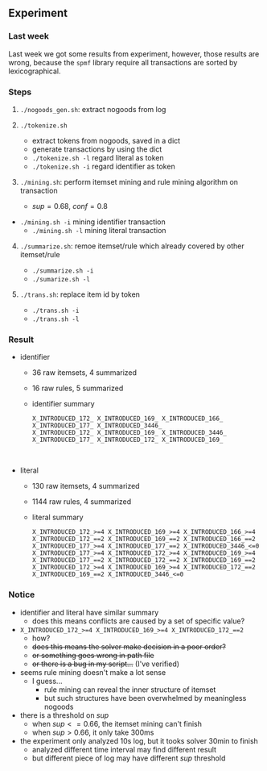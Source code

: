 ## Experiment

### Last week

Last week we got some results from experiment, however, those results are wrong, because the `spmf` library require all transactions are sorted by lexicographical.

### Steps

1. `./nogoods_gen.sh`: extract nogoods from log

2. `./tokenize.sh ` 

   * extract tokens from nogoods, saved in a dict
   * generate transactions by using the dict
   * `./tokenize.sh -l` regard literal as token
   * `./tokenize.sh -i` regard identifier as token

3. `./mining.sh`: perform itemset mining and rule mining algorithm on transaction

   * $sup=0.68$, $conf=0.8$


* `./mining.sh -i` mining identifier transaction
   * `./mining.sh -l` mining literal transaction

4. `./summarize.sh`: remoe itemset/rule which already covered by other itemset/rule

   * `./summarize.sh -i`
   * `./sumarize.sh -l`

5. `./trans.sh`: replace item id by token

   * `./trans.sh -i`
   * `./trans.sh -l`

### Result

* identifier

  * 36 raw itemsets, 4 summarized

  * 16 raw rules, 5 summarized

  * identifier summary

    ```
    X_INTRODUCED_172_ X_INTRODUCED_169_ X_INTRODUCED_166_
    X_INTRODUCED_177_ X_INTRODUCED_3446_
    X_INTRODUCED_172_ X_INTRODUCED_169_ X_INTRODUCED_3446_
    X_INTRODUCED_177_ X_INTRODUCED_172_ X_INTRODUCED_169_
    ```

    ​

* literal

  * 130 raw itemsets, 4 summarized

  * 1144 raw rules, 4 summarized

  * literal summary

    ```
    X_INTRODUCED_172_>=4 X_INTRODUCED_169_>=4 X_INTRODUCED_166_>=4 X_INTRODUCED_172_==2 X_INTRODUCED_169_==2 X_INTRODUCED_166_==2
    X_INTRODUCED_177_>=4 X_INTRODUCED_177_==2 X_INTRODUCED_3446_<=0
    X_INTRODUCED_177_>=4 X_INTRODUCED_172_>=4 X_INTRODUCED_169_>=4 X_INTRODUCED_177_==2 X_INTRODUCED_172_==2 X_INTRODUCED_169_==2
    X_INTRODUCED_172_>=4 X_INTRODUCED_169_>=4 X_INTRODUCED_172_==2 X_INTRODUCED_169_==2 X_INTRODUCED_3446_<=0
    ```

### Notice

* identifier and literal have similar summary
  * does this means conflicts are caused by a set of specific value?
* `X_INTRODUCED_172_>=4 X_INTRODUCED_169_>=4 X_INTRODUCED_172_==2`
  * how?
  * ~~does this means the solver make decision in a poor order?~~
  * ~~or something goes wrong in path file~~
  * ~~or there is a bug in my script…~~ (I've verified)
* seems rule mining doesn't make a lot sense
  * I guess...
    * rule mining can reveal the inner structure of itemset
    * but such structures have been overwhelmed by  meaningless nogoods
* there is a threshold on $sup$
  * when $sup <= 0.66$, the itemset mining can't finish
  * when $sup > 0.66$, it only take 300ms
* the experiment only analyzed 10s log, but it tooks solver 30min to finish
  * analyzed different time interval may find different result
  * but different piece of log may have different $sup$ threshold